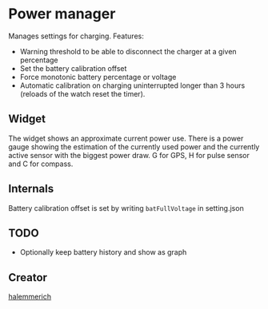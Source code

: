 # Power manager

Manages settings for charging.
Features:
* Warning threshold to be able to disconnect the charger at a given percentage
* Set the battery calibration offset
* Force monotonic battery percentage or voltage
* Automatic calibration on charging uninterrupted longer than 3 hours (reloads of the watch reset the timer).


## Widget
The widget shows an approximate current power use. There is a power gauge showing the estimation of the currently used power and the currently active sensor with the biggest power draw.
G for GPS, H for pulse sensor and C for compass.

## Internals

Battery calibration offset is set by writing `batFullVoltage` in setting.json 

## TODO

* Optionally keep battery history and show as graph

## Creator

[halemmerich](https://github.com/halemmerich)
